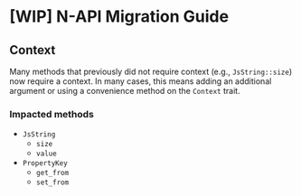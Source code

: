 # [WIP] N-API Migration Guide

## Context

Many methods that previously did not require context (e.g., `JsString::size`) now require a context. In many cases, this means adding an additional argument or using a convenience method on the `Context` trait.

### Impacted methods

* `JsString`
    - `size`
    - `value`
* `PropertyKey`
    - `get_from`
    - `set_from`
